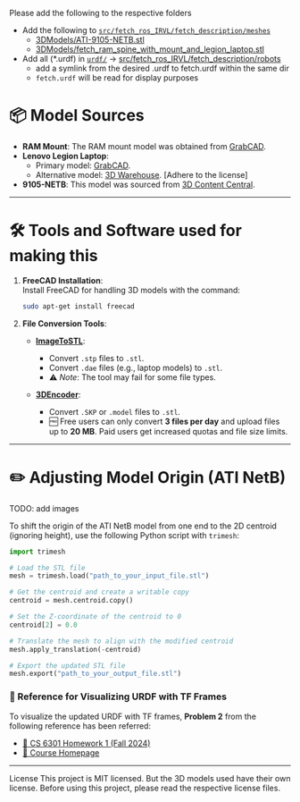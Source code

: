 Please add the following to the respective folders

- Add the following to [`src/fetch_ros_IRVL/fetch_description/meshes`](src/fetch_ros_IRVL/fetch_description/meshes)
  - [3DModels/ATI-9105-NETB.stl](3DModels/ATI-9105-NETB.stl)
  - [3DModels/fetch_ram_spine_with_mount_and_legion_laptop.stl](3DModels/fetch_ram_spine_with_mount_and_legion_laptop.stl)
- Add all (*.urdf) in [`urdf/`](./urdf) -> [src/fetch_ros_IRVL/fetch_description/robots](src/fetch_ros_IRVL/fetch_description/robots)
  - add a symlink from the desired .urdf to fetch.urdf within the same dir
  - `fetch.urdf` will be read for display purposes

# 📦 Model Sources

- **RAM Mount**: The RAM mount model was obtained from [GrabCAD](https://grabcad.com/library/ram-102u-b-2461-ram-mounts-1).  
- **Lenovo Legion Laptop**:  
  - Primary model: [GrabCAD](https://grabcad.com/library/lenovo-legion-laptop-1).  
  - Alternative model: [3D Warehouse](https://3dwarehouse.sketchup.com/model/95491b39-f3bf-48d7-a95e-672f4af7d85a/Lenovo-Legion-7). [Adhere to the license] 
- **9105-NETB**: This model was sourced from [3D Content Central](https://www.3dcontentcentral.com/Model-Preview-Resp.aspx?catalogId=201&id=1239590).  

---

# 🛠️ Tools and Software used for making this

1. **FreeCAD Installation**:  
   Install FreeCAD for handling 3D models with the command:  
   ```bash
   sudo apt-get install freecad
   ```

2. **File Conversion Tools**:  
   - **[ImageToSTL](https://imagetostl.com)**:  
     - Convert `.stp` files to `.stl`.  
     - Convert `.dae` files (e.g., laptop models) to `.stl`.  
     - ⚠️ *Note*: The tool may fail for some file types.  

   - **[3DEncoder](https://3dencoder.com)**:  
     - Convert `.SKP` or `.model` files to `.stl`.  
     - 🆓 Free users can only convert **3 files per day** and upload files up to **20 MB**. Paid users get increased quotas and file size limits.

---

# ✏️ Adjusting Model Origin (ATI NetB)


TODO: add images

To shift the origin of the ATI NetB model from one end to the 2D centroid (ignoring height), use the following Python script with `trimesh`:

```python
import trimesh

# Load the STL file
mesh = trimesh.load("path_to_your_input_file.stl")

# Get the centroid and create a writable copy
centroid = mesh.centroid.copy()

# Set the Z-coordinate of the centroid to 0
centroid[2] = 0.0

# Translate the mesh to align with the modified centroid
mesh.apply_translation(-centroid)

# Export the updated STL file
mesh.export("path_to_your_output_file.stl")
```



### 🌟 Reference for Visualizing URDF with TF Frames

To visualize the updated URDF with TF frames, **Problem 2** from the following reference has been referred:  
- [📄 CS 6301 Homework 1 (Fall 2024)](https://yuxng.github.io/Courses/CS6301Fall2024/CS_6301_Homework_1_Fall_2024.pdf)  
- [🔗 Course Homepage](https://labs.utdallas.edu/irvl/courses/fall-2024-cs-6301/)  

---


License
This project is MIT licensed. But the 3D models used have their own license. Before using this project, please read the respective license files.